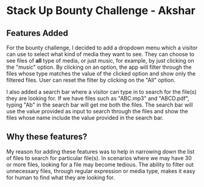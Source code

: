 # Stack Up Bounty Challenge - Akshar  

## Features Added

For the bounty challenge, I decided to add a dropdown menu which a visitor can use to select what kind of media they want to see. They can choose to see files of **all** type of media, or just music, for example, by just clicking on the "music" option. By clicking on an option, the app will filter through the files whose type matches the value of the clicked option and show only the filtered files. User can reset the filter by clicking on the "All" option.

I also added a search bar where a visitor can type in to search for the file(s) they are looking for. If we have files such as "ABC.mp3" and "ABCD.pdf", typing "Ab" in the search bar will get me both the files. The search bar will use the value provided as input to search through the files and show the files whose name include the value provided in the search bar.

## Why these features?

My reason for adding these features was to help in narrowing down the list of files to search for particular file(s). In scenarios where we may have 30 or more files, looking for a file may become tedious. The ability to filter out unnecessary files, through regular expression or media type, makes it easy for human to find what they are looking for.

